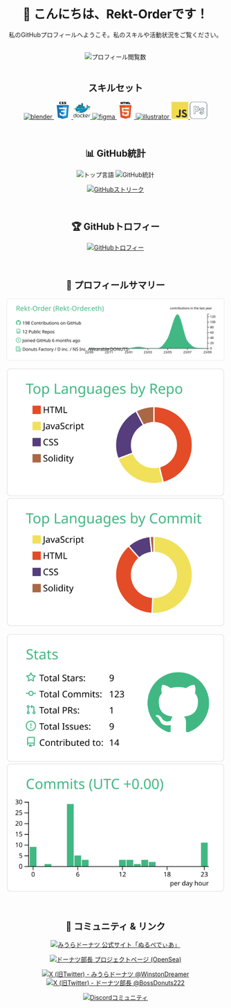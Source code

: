<div align="center">

  <h1>👋 こんにちは、Rekt-Orderです！</h1>
  <p>私のGitHubプロフィールへようこそ。私のスキルや活動状況をご覧ください。</p>
  <br>

  <img src="https://komarev.com/ghpvc/?username=Rekt-Order&color=007ACC&style=flat-square&label=PROFILE+VIEWS" alt="プロフィール閲覧数"/>
  <br>
  <br>

  <h2>スキルセット</h2>
  <p>
    <a href="https://www.blender.org/" target="_blank" rel="noreferrer"> <img src="https://download.blender.org/branding/community/blender_community_badge_white.svg" alt="blender" width="40" height="40"/> </a> <a href="https://www.w3schools.com/css/" target="_blank" rel="noreferrer"> <img src="https://raw.githubusercontent.com/devicons/devicon/master/icons/css3/css3-original-wordmark.svg" alt="css3" width="40" height="40"/> </a> <a href="https://www.docker.com/" target="_blank" rel="noreferrer"> <img src="https://raw.githubusercontent.com/devicons/devicon/master/icons/docker/docker-original-wordmark.svg" alt="docker" width="40" height="40"/> </a> <a href="https://www.figma.com/" target="_blank" rel="noreferrer"> <img src="https://www.vectorlogo.zone/logos/figma/figma-icon.svg" alt="figma" width="40" height="40"/> </a> <a href="https://www.w3.org/html/" target="_blank" rel="noreferrer"> <img src="https://raw.githubusercontent.com/devicons/devicon/master/icons/html5/html5-original-wordmark.svg" alt="html5" width="40" height="40"/> </a> <a href="https://www.adobe.com/in/products/illustrator.html" target="_blank" rel="noreferrer"> <img src="https://www.vectorlogo.zone/logos/adobe_illustrator/adobe_illustrator-icon.svg" alt="illustrator" width="40" height="40"/> </a> <a href="https://developer.mozilla.org/en-US/docs/Web/JavaScript" target="_blank" rel="noreferrer"> <img src="https://raw.githubusercontent.com/devicons/devicon/master/icons/javascript/javascript-original.svg" alt="javascript" width="40" height="40"/> </a> <a href="https://www.photoshop.com/en" target="_blank" rel="noreferrer"> <img src="https://raw.githubusercontent.com/devicons/devicon/master/icons/photoshop/photoshop-line.svg" alt="photoshop" width="40" height="40"/> </a>
  </p>
  <br>

  <h2>📊 GitHub統計</h2>
  <p align="center"> <img alt="トップ言語" height="170px" src="https://github-readme-stats.vercel.app/api/top-langs/?username=Rekt-Order&layout=compact&show_icons=true&theme=tokyonight&hide_border=true&langs_count=8&card_width=400" />
    <img alt="GitHub統計" height="170px" src="https://github-readme-stats.vercel.app/api?username=Rekt-Order&show_icons=true&theme=tokyonight&include_all_commits=true&hide_border=true&count_private=true" />
  </p>
  <p align="center"> <a href="https://git.io/streak-stats">
      <img alt="GitHubストリーク" src="https://github-readme-streak-stats.herokuapp.com/?user=Rekt-Order&theme=tokyonight&hide_border=true&date_format=M%20j%5B%2C%20Y%5D" />
    </a>
  </p>
  <br>

  <h2>🏆 GitHubトロフィー</h2>
  <p align="center"> <a href="https://github.com/ryo-ma/github-profile-trophy">
      <img src="https://github-profile-trophy.vercel.app/?username=Rekt-Order&column=7&theme=radical&margin-w=15&margin-h=15&no-bg=true&no-frame=true" alt="GitHubトロフィー"/>
    </a>
  </p>
  <br>

  <h2>📝 プロフィールサマリー</h2>
  <div> <p align="center">
      <a href="https://github.com/vn7n24fzkq/github-profile-summary-cards">
        <img src="https://raw.githubusercontent.com/Rekt-Order/Rekt-Order/main/profile-summary-card-output/vue/0-profile-details.svg" alt="プロフィール詳細"/>
      </a>
    </p>
    <p align="center">
      <a href="https://github.com/vn7n24fzkq/github-profile-summary-cards">
        <img src="https://raw.githubusercontent.com/Rekt-Order/Rekt-Order/main/profile-summary-card-output/vue/1-repos-per-language.svg" alt="言語ごとのリポジトリ"/>
      </a>
      <a href="https://github.com/vn7n24fzkq/github-profile-summary-cards">
        <img src="https://raw.githubusercontent.com/Rekt-Order/Rekt-Order/main/profile-summary-card-output/vue/2-most-commit-language.svg" alt="最もコミット数の多い言語"/>
      </a>
    </p>
    <p align="center">
      <a href="https://github.com/vn7n24fzkq/github-profile-summary-cards">
        <img src="https://raw.githubusercontent.com/Rekt-Order/Rekt-Order/main/profile-summary-card-output/vue/3-stats.svg" alt="統計"/>
      </a>
      <a href="https://github.com/vn7n24fzkq/github-profile-summary-cards">
        <img src="https://raw.githubusercontent.com/Rekt-Order/Rekt-Order/main/profile-summary-card-output/vue/4-productive-time.svg" alt="生産的な時間"/>
      </a>
    </p>
  </div>
  <br>

  <h2>🔗 コミュニティ & リンク</h2>
  <p align="center">
    <a href="https://miuradonuts.com/" target="_blank" rel="noreferrer">
      <img src="https://img.shields.io/badge/公式サイト「ぬるぺでぃあ」-FF69B4?style=for-the-badge&logo=firefoxbrowser&logoColor=white" alt="みうらドーナツ 公式サイト「ぬるぺでぃあ」"/>
    </a>
  </p>
  <p align="center">
    <a href="https://opensea.io/collection/wearable-donuts" target="_blank" rel="noreferrer">
      <img src="https://img.shields.io/badge/ドーナツ部長_プロジェクト-2081E2?style=for-the-badge&logo=opensea&logoColor=white" alt="ドーナツ部長 プロジェクトページ (OpenSea)"/>
    </a>
  </p>
  <p align="center">
    <a href="https://x.com/WinstonDreamer" target="_blank" rel="noreferrer">
      <img src="https://img.shields.io/badge/X_@WinstonDreamer-000000?style=for-the-badge&logo=x&logoColor=white" alt="X (旧Twitter) - みうらドーナツ @WinstonDreamer"/>
    </a>
    <a href="https://x.com/BossDonuts222" target="_blank" rel="noreferrer">
      <img src="https://img.shields.io/badge/X_@BossDonuts222-000000?style=for-the-badge&logo=x&logoColor=white" alt="X (旧Twitter) - ドーナツ部長 @BossDonuts222"/>
    </a>
  </p>
  <p align="center">
    <a href="https://discord.gg/hRVDCj2ZQg" target="_blank" rel="noreferrer">
      <img src="https://img.shields.io/badge/Discordコミュニティ-5865F2?style=for-the-badge&logo=discord&logoColor=white" alt="Discordコミュニティ"/>
    </a>
  </p>
  <br>

</div>
